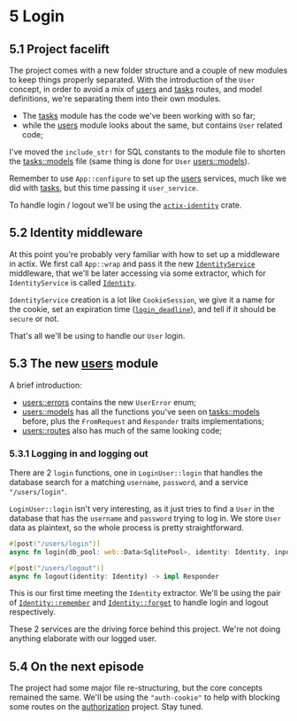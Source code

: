 # 5 Login

## 5.1 Project facelift

The project comes with a new folder structure and a couple of new modules to keep things properly
separated. With the introduction of the `User` concept, in order to avoid a mix of
[users](src/users.rs) and [tasks](src/tasks.rs) routes, and model definitions, we're separating
them into their own modules.

- The [tasks](src/tasks.rs) module has the code we've been working with so far;
- while the [users](src/users.rs) module looks about the same, but contains `User` related code;

I've moved the `include_str!` for SQL constants to the module file to shorten the
[tasks::models](src/tasks/models.rs) file (same thing is done for `User`
[users::models](src/users/models.rs)).

Remember to use `App::configure` to set up the [users](src/users.rs) services, much like
we did with [tasks](src/tasks.rs), but this time passing it `user_service`.

To handle login / logout we'll be using the
[`actix-identity`](https://github.com/actix/actix-extras/tree/master/actix-identity) crate.

## 5.2 Identity middleware

At this point you're probably very familiar with how to set up a middleware in actix. We first call
`App::wrap` and pass it the new
[`IdentityService`](https://docs.rs/actix-identity/0.4.0-beta.9/actix_identity/struct.IdentityService.html)
middleware, that we'll be later accessing via some extractor, which for `IdentityService` is called
[`Identity`](https://docs.rs/actix-identity/0.4.0-beta.9/actix_identity/struct.Identity.html).

`IdentityService` creation is a lot like `CookieSession`, we give it a name for the cookie, set an
expiration time
([`login_deadline`](https://docs.rs/actix-identity/0.4.0-beta.9/actix_identity/struct.CookieIdentityPolicy.html#method.login_deadline)), and tell if it should be `secure` or not.

That's all we'll be using to handle our `User` login.

## 5.3 The new [users](src/users.rs) module

A brief introduction:

- [users::errors](src/users/errors.rs) contains the new `UserError` enum;
- [users::models](src/users/models.rs) has all the functions you've seen on
  [tasks::models](src/tasks/models.rs) before, plus the `FromRequest` and `Responder` traits
  implementations;
- [users::routes](src/users/routes.rs) also has much of the same looking code;

### 5.3.1 Logging in and logging out

There are 2 `login` functions, one in `LoginUser::login` that handles the database search for a
matching `username`, `password`, and a service `"/users/login"`.

`LoginUser::login` isn't very interesting, as it just tries to find a `User` in the database that
has the `username` and `password` trying to log in. We store `User` data as plaintext, so the whole
process is pretty straightforward.

```rust
#[post("/users/login")]
async fn login(db_pool: web::Data<SqlitePool>, identity: Identity, input: web::Json<LoginUser>) -> Result<impl Responder, AppError>

#[post("/users/logout")]
async fn logout(identity: Identity) -> impl Responder
```

This is our first time meeting the `Identity` extractor. We'll be using the pair of
[`Identity::remember`](https://docs.rs/actix-identity/0.4.0-beta.9/actix_identity/struct.Identity.html#method.remember)
and [`Identity::forget`](https://docs.rs/actix-identity/0.4.0-beta.9/actix_identity/struct.Identity.html#method.forget)
to handle login and logout respectively.

These 2 services are the driving force behind this project. We're not doing anything elaborate with
our logged user.

## 5.4 On the next episode

The project had some major file re-structuring, but the core concepts remained the same. We'll be
using the `"auth-cookie"` to help with blocking some routes on the [authorization](../authorization)
project. Stay tuned.
